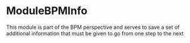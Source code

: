 # ModuleBPMInfo
This module is part of the BPM perspective and serves to save a set of additional information that must be given to go from one step to the next
